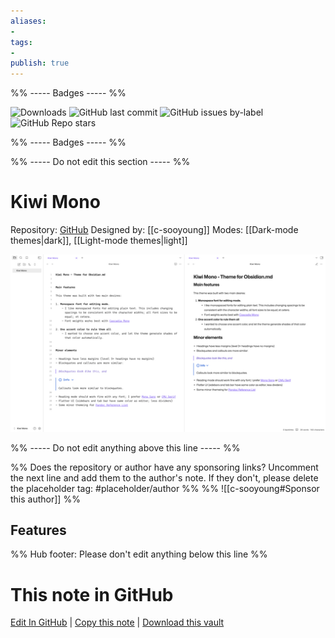 ```yaml
---
aliases:
- 
tags: 
- 
publish: true
---
```


%% ----- Badges ----- %%

![Downloads](https://img.shields.io/badge/downloads-1224-573E7A?style=for-the-badge&logo=)
![GitHub last commit](https://img.shields.io/github/last-commit/c-sooyoung/kiwi-mono-obsidian-theme?color=573E7A&label=last%20update&logo=github&style=for-the-badge)
![GitHub issues by-label](https://img.shields.io/github/issues/c-sooyoung/kiwi-mono-obsidian-theme/help%20wanted?color=573E7A&logo=github&style=for-the-badge) 
![GitHub Repo stars](https://img.shields.io/github/stars/c-sooyoung/kiwi-mono-obsidian-theme?color=573E7A&logo=github&style=for-the-badge)

%% ----- Badges ----- %%

%% ----- Do not edit this section ----- %%

# Kiwi Mono

Repository: [GitHub](https://github.com/c-sooyoung/kiwi-mono-obsidian-theme)
Designed by: [[c-sooyoung]]
Modes: [[Dark-mode themes|dark]], [[Light-mode themes|light]]



![screenshot](https://github.com/c-sooyoung/kiwi-mono-obsidian-theme/raw/HEAD/thumbnail.png)

%% ----- Do not edit anything above this line ----- %% 

%% Does the repository or author have any sponsoring links? Uncomment the next line and add them to the author's note. If they don't, please delete the placeholder tag: #placeholder/author %%
%% ![[c-sooyoung#Sponsor this author]] %%


## Features



%% Hub footer: Please don't edit anything below this line %%

# This note in GitHub

<span class="git-footer">[Edit In GitHub](https://github.dev/obsidian-community/obsidian-hub/blob/main/02%20-%20Community%20Expansions/02.05%20All%20Community%20Expansions/Themes/Kiwi%20Mono.md "git-hub-edit-note") | [Copy this note](https://raw.githubusercontent.com/obsidian-community/obsidian-hub/main/02%20-%20Community%20Expansions/02.05%20All%20Community%20Expansions/Themes/Kiwi%20Mono.md "git-hub-copy-note") | [Download this vault](https://github.com/obsidian-community/obsidian-hub/archive/refs/heads/main.zip "git-hub-download-vault") </span>
